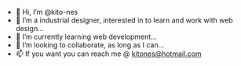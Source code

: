 - 👋 Hi, I’m @kito-nes
- 👀 I’m a industrial designer, interested in to learn and work with web design...
- 🌱 I’m currently learning web development...
- 💞️ I’m looking to collaborate, as long as I can...
- 📫 If you want you can reach me @ kitones@hotmail.com

<!---
kito-nes/kito-nes is a ✨ special ✨ repository because its `README.md` (this file) appears on your GitHub profile.
You can click the Preview link to take a look at your changes.
--->
